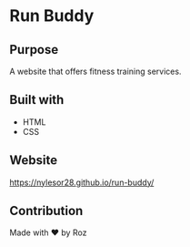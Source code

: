 # Run Buddy

##  Purpose
A website that offers fitness training services. 

## Built with
* HTML
* CSS

## Website
https://nylesor28.github.io/run-buddy/

## Contribution
Made with ❤️ by Roz
